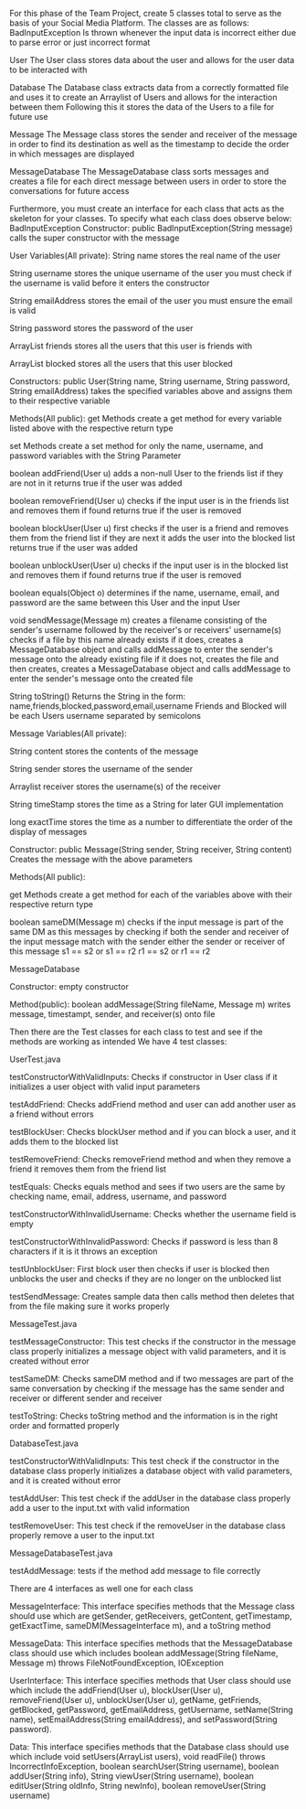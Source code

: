 For this phase of the Team Project, create 5 classes total to serve as the basis of your Social Media Platform. The classes are as follows: BadInputException Is thrown whenever the input data is incorrect either due to parse error or just incorrect format

User The User class stores data about the user and allows for the user data to be interacted with

Database The Database class extracts data from a correctly formatted file and uses it to create an Arraylist of Users and allows for the interaction between them Following this it stores the data of the Users to a file for future use

Message The Message class stores the sender and receiver of the message in order to find its destination as well as the timestamp to decide the order in which messages are displayed

MessageDatabase The MessageDatabase class sorts messages and creates a file for each direct message between users in order to store the conversations for future access

Furthermore, you must create an interface for each class that acts as the skeleton for your classes. To specify what each class does observe below: BadInputException Constructor: public BadInputException(String message) calls the super constructor with the message

User Variables(All private): String name stores the real name of the user

String username stores the unique username of the user you must check if the username is valid before it enters the constructor

String emailAddress stores the email of the user you must ensure the email is valid

String password stores the password of the user

ArrayList friends stores all the users that this user is friends with

ArrayList blocked stores all the users that this user blocked

Constructors: public User(String name, String username, String password, String emailAddress) takes the specified variables above and assigns them to their respective variable

Methods(All public): get Methods create a get method for every variable listed above with the respective return type

set Methods create a set method for only the name, username, and password variables with the String Parameter

boolean addFriend(User u) adds a non-null User to the friends list if they are not in it returns true if the user was added

boolean removeFriend(User u) checks if the input user is in the friends list and removes them if found returns true if the user is removed

boolean blockUser(User u) first checks if the user is a friend and removes them from the friend list if they are next it adds the user into the blocked list returns true if the user was added

boolean unblockUser(User u) checks if the input user is in the blocked list and removes them if found returns true if the user is removed

boolean equals(Object o) determines if the name, username, email, and password are the same between this User and the input User

void sendMessage(Message m) creates a filename consisting of the sender's username followed by the receiver's or receivers' username(s) checks if a file by this name already exists if it does, creates a MessageDatabase object and calls addMessage to enter the sender's message onto the already existing file if it does not, creates the file and then creates, creates a MessageDatabase object and calls addMessage to enter the sender's message onto the created file

String toString() Returns the String in the form: name,friends,blocked,password,email,username Friends and Blocked will be each Users username separated by semicolons

Message Variables(All private):

String content stores the contents of the message

String sender stores the username of the sender

Arraylist receiver stores the username(s) of the receiver

String timeStamp stores the time as a String for later GUI implementation

long exactTime stores the time as a number to differentiate the order of the display of messages

Constructor: public Message(String sender, String receiver, String content) Creates the message with the above parameters

Methods(All public):

get Methods create a get method for each of the variables above with their respective return type

boolean sameDM(Message m) checks if the input message is part of the same DM as this messages by checking if both the sender and receiver of the input message match with the sender either the sender or receiver of this message s1 == s2 or s1 == r2 r1 == s2 or r1 == r2

MessageDatabase

Constructor: empty constructor

Method(public): boolean addMessage(String fileName, Message m) writes message, timestampt, sender, and receiver(s) onto file

Then there are the Test classes for each class to test and see if the methods are working as intended We have 4 test classes:

UserTest.java

testConstructorWithValidInputs: Checks if constructor in User class if it initializes a user object with valid input parameters

testAddFriend: Checks addFriend method and user can add another user as a friend without errors

testBlockUser: Checks blockUser method and if you can block a user, and it adds them to the blocked list

testRemoveFriend: Checks removeFriend method and when they remove a friend it removes them from the friend list

testEquals: Checks equals method and sees if two users are the same by checking name, email, address, username, and password

testConstructorWithInvalidUsername: Checks whether the username field is empty

testConstructorWithInvalidPassword: Checks if password is less than 8 characters if it is it throws an exception

testUnblockUser: First block user then checks if user is blocked then unblocks the user and checks if they are no longer on the unblocked list

testSendMessage: Creates sample data then calls method then deletes that from the file making sure it works properly

MessageTest.java

testMessageConstructor: This test checks if the constructor in the message class properly initializes a message object with valid parameters, and it is created without error

testSameDM: Checks sameDM method and if two messages are part of the same conversation by checking if the message has the same sender and receiver or different sender and receiver

testToString: Checks toString method and the information is in the right order and formatted properly

DatabaseTest.java

testConstructorWithValidInputs: This test check if the constructor in the database class properly initializes a database object with valid parameters, and it is created without error

testAddUser: This test check if the addUser in the database class properly add a user to the input.txt with valid information

testRemoveUser: This test check if the removeUser in the database class properly remove a user to the input.txt

MessageDatabaseTest.java

testAddMessage: tests if the method add message to file correctly


There are 4 interfaces as well one for each class 

MessageInterface:
This interface specifies methods that the Message class should use which are getSender, getReceivers, getContent, getTimestamp, getExactTime, sameDM(MessageInterface m), and a toString method

MessageData:
This interface specifies methods that the MessageDatabase class should use which includes boolean addMessage(String fileName, Message m) throws FileNotFoundException, IOException

UserInterface:
This interface specifies methods that User class should use which include the addFriend(User u), blockUser(User u), removeFriend(User u), unblockUser(User u), getName, getFriends, getBlocked, getPassword, getEmailAddress, getUsername, setName(String name), setEmailAddress(String emailAddress), and setPassword(String password).

Data:
This interface specifies methods that the Database class should use which include void setUsers(ArrayList<User> users), void readFile() throws IncorrectInfoException, boolean searchUser(String username), boolean addUser(String info), String viewUser(String username), boolean editUser(String oldInfo, String newInfo), boolean removeUser(String username)
